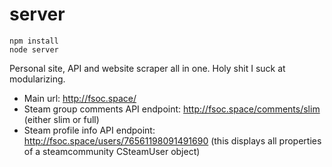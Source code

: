 # server

```
npm install
node server
```

Personal site, API and website scraper all in one. Holy shit I suck at modularizing.

- Main url: http://fsoc.space/
- Steam group comments API endpoint: http://fsoc.space/comments/slim (either slim or full)
- Steam profile info API endpoint: http://fsoc.space/users/76561198091491690 (this displays all properties of a steamcommunity CSteamUser object)
